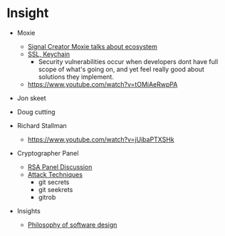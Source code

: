
# Insight

- Moxie
    - [Signal Creator Moxie talks about ecosystem](https://www.youtube.com/watch?v=Nj3YFprqAr8  )
    - [SSL, Keychain](https://www.youtube.com/watch?v=5dhSN9aEljg&t=110s)
        -  Security vulnerabilities occur when  developers dont have full scope of what's going on, and yet feel really good about solutions they implement.
    - https://www.youtube.com/watch?v=tOMiAeRwpPA
        

- Jon skeet

- Doug cutting

- Richard Stallman
    - https://www.youtube.com/watch?v=jUibaPTXSHk


- Cryptographer Panel
    - [RSA Panel Discussion](https://www.youtube.com/watch?v=-fpNaapuPGY)
    - [Attack Techniques](https://www.youtube.com/watch?v=aoIPIIB4xlA)
         - git secrets
         - git seekrets
         - gitrob


- Insights
    - [Philosophy of software design ](https://www.youtube.com/watch?v=bmSAYlu0NcY)
